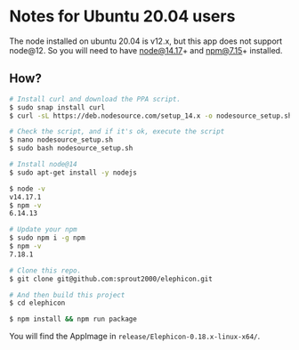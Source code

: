 # Notes for Ubuntu 20.04 users

The node installed on ubuntu 20.04 is v12.x, but this app does not support node@12.
So you will need to have node@14.17+ and npm@7.15+ installed.

## How?

```bash
# Install curl and download the PPA script.
$ sudo snap install curl
$ curl -sL https://deb.nodesource.com/setup_14.x -o nodesource_setup.sh

# Check the script, and if it's ok, execute the script
$ nano nodesource_setup.sh
$ sudo bash nodesource_setup.sh

# Install node@14
$ sudo apt-get install -y nodejs

$ node -v
v14.17.1
$ npm -v
6.14.13

# Update your npm
$ sudo npm i -g npm
$ npm -v
7.18.1

# Clone this repo.
$ git clone git@github.com:sprout2000/elephicon.git

# And then build this project
$ cd elephicon

$ npm install && npm run package
```

You will find the AppImage in `release/Elephicon-0.18.x-linux-x64/`.
